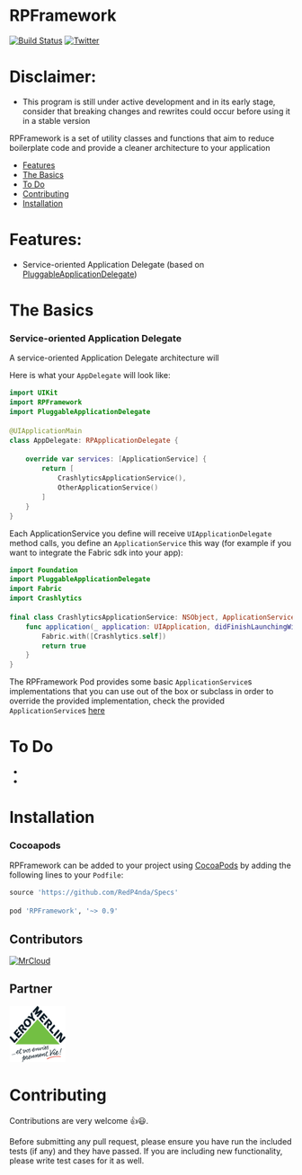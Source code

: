 RPFramework
============

[![Build Status](https://travis-ci.org/RedP4nda/RPFramework.svg?branch=master)](https://travis-ci.org/RedP4nda/RPFramework)
[![Twitter](https://img.shields.io/badge/twitter-@Florian_MrCloud-blue.svg?style=flat)](http://twitter.com/Florian_MrCloud)

# Disclaimer:

- This program is still under active development and in its early stage, consider that breaking changes and rewrites could occur before using it in a stable version


RPFramework is a set of utility classes and functions that aim to reduce boilerplate code and provide a cleaner architecture to your application

- [Features](#features)
- [The Basics](#the-basics)
- [To Do](#to-do)
- [Contributing](#contributing)
- [Installation](#installation)

# Features:

- Service-oriented Application Delegate (based on [PluggableApplicationDelegate](https://github.com/fmo91/PluggableApplicationDelegate/))

# The Basics

### Service-oriented Application Delegate

A service-oriented Application Delegate architecture will

Here is what your `AppDelegate` will look like:

```swift
import UIKit
import RPFramework
import PluggableApplicationDelegate

@UIApplicationMain
class AppDelegate: RPApplicationDelegate {

    override var services: [ApplicationService] {
        return [
            CrashlyticsApplicationService(),
            OtherApplicationService()
        ]
    }    
}
```

Each ApplicationService you define will receive `UIApplicationDelegate` method calls, you define an `ApplicationService` this way (for example if you want to integrate the Fabric sdk into your app):

```swift
import Foundation
import PluggableApplicationDelegate
import Fabric
import Crashlytics

final class CrashlyticsApplicationService: NSObject, ApplicationService {
    func application(_ application: UIApplication, didFinishLaunchingWithOptions launchOptions: [UIApplicationLaunchOptionsKey: Any]?) -> Bool {
        Fabric.with([Crashlytics.self])
        return true
    }
}
```

The RPFramework Pod provides some basic `ApplicationService`s implementations that you can use out of the box or subclass in order to override the provided implementation, check the provided `ApplicationService`s [here](https://github.com/RedP4nda/RPFramework/tree/master/RPFramework/Classes/Core/AppDelegate/)

# To Do
-
-

# Installation
### Cocoapods
RPFramework can be added to your project using [CocoaPods](http://cocoapods.org) by adding the following lines to your `Podfile`:

```ruby
source 'https://github.com/RedP4nda/Specs'

pod 'RPFramework', '~> 0.9'
```

## Contributors
[![MrCloud](https://avatars2.githubusercontent.com/u/486140?s=100)](https://github.com/MrCloud)

## Partner
<img src="https://github.com/MobileTribe/pandroid/raw/master/pandroid-doc/assets/partner/lm.jpg" width="100" height="100" />

# Contributing

Contributions are very welcome 👍😃.

Before submitting any pull request, please ensure you have run the included tests (if any) and they have passed. If you are including new functionality, please write test cases for it as well.
